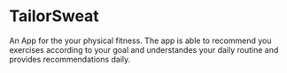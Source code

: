 # TailorSweat

An App for the your physical fitness. The app is able to recommend you exercises according to your goal and understandes your daily routine and provides recommendations daily. 
